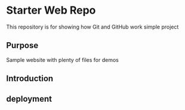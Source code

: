 # Starter Web Repo

This repository is for showing how Git and GitHub work
simple project
## Purpose

Sample website with plenty of files for demos

## Introduction
## deployment